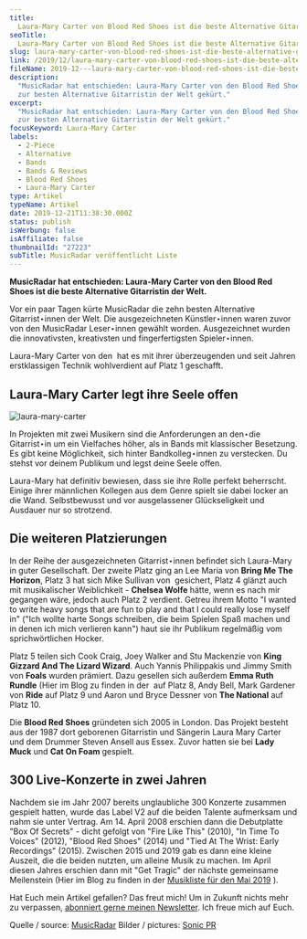```yaml
---
title:
  Laura-Mary Carter von Blood Red Shoes ist die beste Alternative Gitarristin
seoTitle:
  Laura-Mary Carter von Blood Red Shoes ist die beste Alternative Gitarristin
slug: laura-mary-carter-von-blood-red-shoes-ist-die-beste-alternative-gitarristin
link: /2019/12/laura-mary-carter-von-blood-red-shoes-ist-die-beste-alternative-gitarristin/
fileName: 2019-12---laura-mary-carter-von-blood-red-shoes-ist-die-beste-alternative-gitarristin.md
description:
  "MusicRadar hat entschieden: Laura-Mary Carter von den Blood Red Shoes wurde
  zur besten Alternative Gitarristin der Welt gekürt."
excerpt:
  "MusicRadar hat entschieden: Laura-Mary Carter von den Blood Red Shoes wurde
  zur besten Alternative Gitarristin der Welt gekürt."
focusKeyword: Laura-Mary Carter
labels:
  - 2-Piece
  - Alternative
  - Bands
  - Bands & Reviews
  - Blood Red Shoes
  - Laura-Mary Carter
type: Artikel
typeName: Artikel
date: 2019-12-21T11:38:30.000Z
status: publish
isWerbung: false
isAffiliate: false
thumbnailId: "27223"
subTitle: MusicRadar veröffentlicht Liste
---
```


<strong>MusicRadar hat entschieden: Laura-Mary Carter von den Blood Red Shoes
ist die beste Alternative Gitarristin der Welt.</strong>

Vor ein paar Tagen kürte MusicRadar die zehn besten Alternative Gitarrist⋆innen
der Welt. Die ausgezeichneten Künstler⋆innen waren zuvor von den MusicRadar
Leser⋆innen gewählt worden. Ausgezeichnet wurden die innovativsten, kreativsten
und fingerfertigsten Spieler⋆innen.

Laura-Mary Carter von den [](/2012/12/blood-red-shoes-stellen-neue-ep-vor/)  hat
es mit ihrer überzeugenden und seit Jahren erstklassigen Technik wohlverdient
auf Platz 1 geschafft.

## Laura-Mary Carter legt ihre Seele offen

![laura-mary-carter](http://cardamonchai.com/wp-content/uploads/2019/12/Design-ohne-Titel-13-400x300.png "Blood Red Shoes. Bild / Picture: Sonic PR")

In Projekten mit zwei Musikern sind die Anforderungen an den⋆die Gitarrist⋆in um
ein Vielfaches höher, als in Bands mit klassischer Besetzung. Es gibt keine
Möglichkeit, sich hinter Bandkolleg⋆innen zu verstecken. Du stehst vor deinem
Publikum und legst deine Seele offen.

Laura-Mary hat definitiv bewiesen, dass sie ihre Rolle perfekt beherrscht.
Einige ihrer männlichen Kollegen aus dem Genre spielt sie dabei locker an die
Wand. Selbstbewusst und vor ausgelassener Glückseligkeit und Ausdauer nur so
strotzend.

## Die weiteren Platzierungen

In der Reihe der ausgezeichneten Gitarrist⋆innen befindet sich Laura-Mary in
guter Gesellschaft. Der zweite Platz ging an Lee Maria von <strong>Bring Me The
Horizon</strong>, Platz 3 hat sich Mike Sullivan von
[](/2017/02/russian-circles-knust-hamburg-2017/)  gesichert, Platz 4 glänzt auch
mit musikalischer Weiblichkeit - <strong>Chelsea Wolfe</strong> hätte, wenn es
nach mir gegangen wäre, jedoch auch Platz 2 verdient. Getreu ihrem Motto "I
wanted to write heavy songs that are fun to play and that I could really lose
myself in" ("Ich wollte harte Songs schreiben, die beim Spielen Spaß machen und
in denen ich mich verlieren kann") haut sie ihr Publikum regelmäßig vom
sprichwörtlichen Hocker.

Platz 5 teilen sich Cook Craig, Joey Walker and Stu Mackenzie von <strong>King
Gizzard And The Lizard Wizard</strong>. Auch Yannis Philippakis und Jimmy Smith
von <strong>Foals</strong> wurden prämiert. Dazu gesellen sich außerdem
<strong>Emma Ruth Rundle</strong> (Hier im Blog zu finden in der
[](/2019/03/10-songs-fuer-den-april/)  auf Platz 8, Andy Bell, Mark Gardener von
<strong>Ride</strong> auf Platz 9 und Aaron und Bryce Dessner von <strong>The
National</strong> auf Platz 10.

Die <strong>Blood Red Shoes</strong> gründeten sich 2005 in London. Das Projekt
besteht aus der 1987 dort geborenen Gitarristin und Sängerin Laura Mary Carter
und dem Drummer Steven Ansell aus Essex. Zuvor hatten sie bei <strong>Lady
Muck</strong> und <strong>Cat On Foam </strong>gespielt.

## 300 Live-Konzerte in zwei Jahren

Nachdem sie im Jahr 2007 bereits unglaubliche 300 Konzerte zusammen gespielt
hatten, wurde das Label V2 auf die beiden Talente aufmerksam und nahm sie unter
Vertrag. Am 14. April 2008 erschien dann die Debutplatte "Box Of Secrets" -
dicht gefolgt von "Fire Like This" (2010), "In Time To Voices" (2012), "Blood
Red Shoes" (2014) und "Tied At The Wrist: Early Recordings" (2015). Zwischen
2015 und 2019 gab es dann eine kleine Auszeit, die die beiden nutzten, um
alleine Musik zu machen. Im April diesen Jahres erschien dann mit "Get Tragic"
der nächste gemeinsame Meilenstein (Hier im Blog zu finden in der
[Musikliste für den Mai 2019](/2019/04/12-songs-fuer-den-mai/) ).

Hat Euch mein Artikel gefallen? Das freut mich! Um in Zukunft nichts mehr zu
verpassen, [abonniert gerne meinen Newsletter](#newsletter). Ich freue mich auf
Euch.

Quelle / source:
[MusicRadar](https://www.musicradar.com/news/the-10-best-alternative-guitarists-in-the-world-today?utm_content=buffere69bc&utm_medium=social&utm_source=facebook&utm_campaign=buffer-musicradarfb)
Bilder / pictures: [Sonic PR](http://sonicpr.co.uk/artists/blood-red-shoes/)
